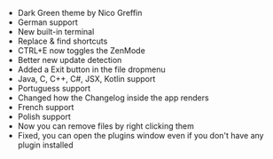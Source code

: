 
- Dark Green theme by Nico Greffin
- German support
- New built-in terminal
- Replace & find shortcuts
- CTRL+E now toggles the ZenMode
- Better new update detection
- Added a Exit button in the file dropmenu
- Java, C, C++, C#, JSX, Kotlin support
- Portuguess support
- Changed how the Changelog inside the app renders
- French support
- Polish support
- Now you can remove files by right clicking them
- Fixed, you can open the plugins window even if you don't have any plugin installed


